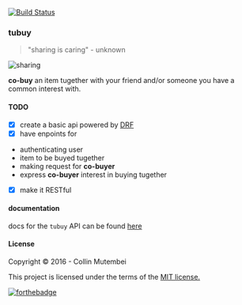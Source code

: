 [![Build Status](https://travis-ci.org/andela-cmutembei/tubuy.svg?branch=master)](https://travis-ci.org/andela-cmutembei/tubuy)
### tubuy

> "sharing is caring" - unknown

![sharing](https://cdn.rawgit.com/andela-cmutembei/nunua/master/static/images/sharing.gif)

**co-buy** an item tugether with your friend and/or someone you have a common interest with.


#### TODO

- [x] create a basic api powered by [DRF](http://www.django-rest-framework.org/)
- [x] have enpoints for
 * authenticating user
 * item to be buyed tugether
 * making request for **co-buyer**
 * express **co-buyer** interest in buying tugether
- [x] make it RESTful


#### documentation
docs for the `tubuy` API can be found [here](http://docs.tubuy.apiary.io/)


#### License
Copyright &copy; 2016 - Collin Mutembei

This project is licensed under the terms of the [MIT license.](https://github.com/andela-cmutembei/tubuy/blob/master/LICENSE)

[![forthebadge](http://forthebadge.com/images/badges/made-with-crayons.svg)](http://forthebadge.com)
